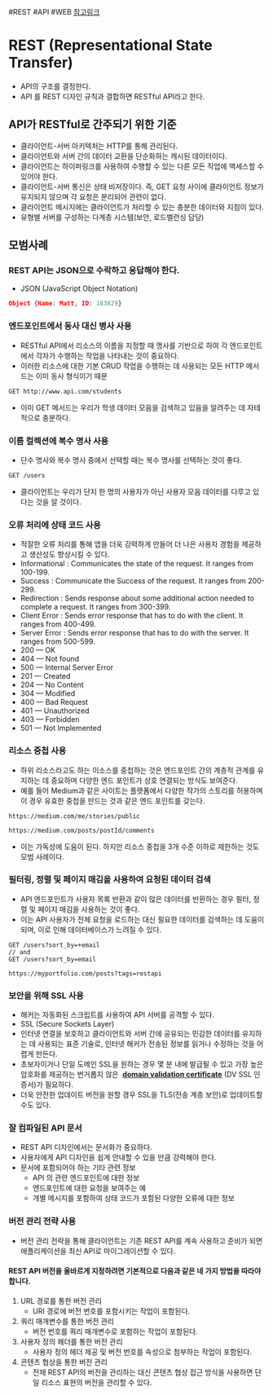 #REST #API #WEB 
[참고링크](https://masteringbackend.com/posts/api-design-best-practices)
# REST (Representational State Transfer)
- API의  구조를  결정한다.
- API 를 REST 디자인 규칙과 결합하면 RESTful API라고 한다.
## API가 RESTful로 간주되기 위한 기준
- 클라이언트-서버 아키텍처는 HTTP를 통해 관리된다.
- 클라이언트와 서버 간의 데이터 교환을 단순화하는 캐시된 데이터이다.
- 클라이언트는 하이퍼링크를 사용하여 수행할 수 있는 다른 모든 작업에 액세스할 수 있어야 한다.
- 클라이언트-서버 통신은 상태 비저장이다. 즉, GET 요청 사이에 클라이언트 정보가 유지되지 않으며 각 요청은 분리되어 관련이 없다.
- 클라이언트 메시지에는 클라이언트가 처리할 수 있는 충분한 데이터와 지침이 있다.
- 유형별 서버를 구성하는 다계층 시스템(보안, 로드벨런싱 담당)
## 모범사례
### REST API는 JSON으로 수락하고 응답해야 한다.
- JSON (JavaScript Object Notation)
``` json
Object {Name: Matt, ID: 183829}
```
### 엔드포인트에서 동사 대신 병사 사용
- RESTful API에서 리소스의 이름을 지정할 때 명사를 기반으로 하여 각 엔드포인트에서 각자가 수행하는 작업을 나타내는 것이 중요하다.
- 이러한 리소스에 대한 기본 CRUD 작업을 수행하는 데 사용되는 모든 HTTP 메서드는 이미 동사 형식이기 때문
``` HTTP
GET http://www.api.com/students
```
- 이미 GET 메서드는 우리가 학생 데이터 모음을 검색하고 있음을 알려주는 데 자테적으로 충분하다.
### 이름 컬렉션에 복수 명사 사용
- 단수 명사와 복수 명사 중에서 선택할 때는 복수 명사를 선택하는 것이 좋다.
``` HTTP
GET /users
```
- 클라이언트는 우리가 단지 한 명의 사용자가 아닌 사용자 모음 데이터를 다루고 있다는 것을 알 것이다.
### 오류 처리에 상태 코드 사용
- 적잘한 오류 처리를 통해 앱을 더욱 강력하게 만들어 더 나은 사용자 경험을 제공하고 생산성도 향상시킬 수 있다.
-  Informational : Communicates the state of the request. It ranges from 100-199.
- Success : Communicate the Success of the request. It ranges from 200-299.
- Redirection : Sends response about some additional action needed to complete a request. It ranges from 300-399.
- Client Error : Sends error response that has to do with the client. It ranges from 400-499.
- Server Error : Sends error response that has to do with the server. It ranges from 500-599.
- 200 — OK
- 404 — Not found
- 500 — Internal Server Error
- 201 — Created
- 204 — No Content
- 304 — Modified
- 400 — Bad Request
- 401 — Unauthorized
- 403 — Forbidden
- 501 — Not Implemented
### 리소스 중첩 사용
- 하위 리소스라고도 하는 이소스를 중첩하는 것은 엔드포인트 간의 계층적 관계를 유지하는 데 중요하며 다양한 엔드 포인트가 상호 연결되는 방식도 보여준다.
- 예를 들어 Medium과 같은 사이트는 플랫폼에서 다양한 작가의 스토리를 허용하며 이 경우 유효한 중첩을 만드는 것과 같은 엔드 포인트를 갖는다.
``` http
https://medium.com/me/stories/public
```
``` http
https://medium.com/posts/postId/comments
```
- 이는 가독성에 도움이 된다. 하지만 리소스 중첩을 3개 수준 이하로 제한하는 것도 모범 사례이다.
### 필터링, 정렬 및 페이지 매김을 사용하여 요청된 데이터 검색
- API 엔드포인트가 사용자 목록 반환과 같이 많은 데이터를 반환하는 경우 필터, 정렬 및 페이지 매김을 사용하는 것이 좋다.
- 이는 API 사용자가 전체 요청을 로드하는 대신 필요한 데이터를 검색하는 데 도움이 되며, 이로 인해 데이터베이스가 느려질 수 있다.
``` http
GET /users?sort_by=+email
// and
GET /users?sort_by=email

https://myportfolio.com/posts?tags=restapi
```
### 보안을 위해 SSL 사용
- 해커는 자동화된 스크립트를 사용하여 API 서버를 공격할 수 있다.
- SSL (Secure Sockets Layer)
- 인터넷 연결을 보호하고 클라이언트와 서버 간에 공유되는 민감한 데이터를 유지하는 데 사용되는 표준 기술로, 인터넷 해커가 전송된 정보를 읽거나 수정하는 것을 어렵게 만든다.
- 초보자이거나 단일 도메인 SSL을 원하는 경우 몇 분 내에 발급될 수 있고 가장 높은 암호화를 제공하는 번거롭지 않은  [**domain validation certificate**](https://www.cheapsslshop.com/domain-validation-certificates) (DV SSL 인증서)가 필요하다.
- 더욱 안전한 업데이트 버전을 원할 경우 SSL을 TLS(전송 계층 보안)로 업데이트할 수도 있다.
### 잘 컴파일된 API 문서
- REST API 디자인에서는 문서화가 중요하다.
- 사용자에게 API 디자인을 쉽게 안내할 수 있을 만큼 강력해야 한다.
- 문서에 포함되어야 하는 기타 관련 정보
	- API 의 관련 엔드포인트에 대한 정보
	- 엔드포인트에 대한 요청을 보여주는 예
	- 개별 메시지를 포함하여 상태 코드가 포함된 다양한 오류에 대한 정보
### 버전 관리 전략 사용
- 버전 관리 전략을 통해 클라이언트는 기존 REST API를 계속 사용하고 준비가 되면 애플리케이션을 최신 API로 마이그레이션할 수 있다.
#### REST API 버전을 올바르게 지정하려면 기본적으로 다음과 같은 네 가지 방법을 따라야 합니다.
1. URL 경로를 통한 버전 관리
	- URI 경로에 버전 번호를 포함시키는 작업이 포함된다.
2. 쿼리 매개변수를 통한 버전 관리
	- 버전 번호를 쿼리 매개변수로 포함하는 작업이 포함된다.
3. 사용자 정의 헤더를 통한 버전 관리
	- 사용자 정의 헤더 제공 및 버전 번호를 속성으로 첨부하는 작업이 포함된다.
4. 콘텐츠 협상을 통한 버전 관리
	- 전체 REST API의 버전을 관리하는 대신 콘텐츠 협상 접근 방식을 사용하면 단일 리소스 표현의 버전을 관리할 수 있다.
